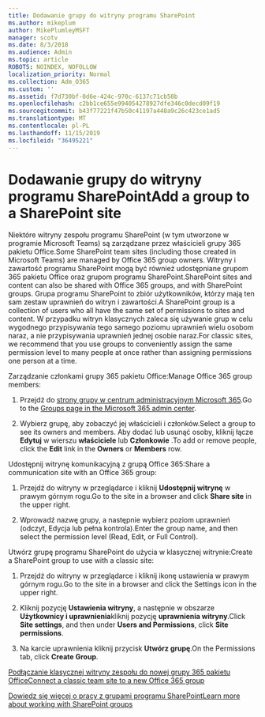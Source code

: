 ```yaml
---
title: Dodawanie grupy do witryny programu SharePoint
ms.author: mikeplum
author: MikePlumleyMSFT
manager: scotv
ms.date: 8/3/2018
ms.audience: Admin
ms.topic: article
ROBOTS: NOINDEX, NOFOLLOW
localization_priority: Normal
ms.collection: Adm_O365
ms.custom: ''
ms.assetid: f7d730bf-0d6e-424c-970c-6137c71cb50b
ms.openlocfilehash: c2bb1ce655e994054278927dfe346c0decd09f19
ms.sourcegitcommit: b43f77221f47b50c41197a448a9c26c423ce1ad5
ms.translationtype: MT
ms.contentlocale: pl-PL
ms.lasthandoff: 11/15/2019
ms.locfileid: "36495221"
---
```

# <a name="add-a-group-to-a-sharepoint-site"></a><span data-ttu-id="4aefd-102">Dodawanie grupy do witryny programu SharePoint</span><span class="sxs-lookup"><span data-stu-id="4aefd-102">Add a group to a SharePoint site</span></span>

<span data-ttu-id="4aefd-103">Niektóre witryny zespołu programu SharePoint (w tym utworzone w programie Microsoft Teams) są zarządzane przez właścicieli grupy 365 pakietu Office.</span><span class="sxs-lookup"><span data-stu-id="4aefd-103">Some SharePoint team sites (including those created in Microsoft Teams) are managed by Office 365 group owners.</span></span> <span data-ttu-id="4aefd-104">Witryny i zawartość programu SharePoint mogą być również udostępniane grupom 365 pakietu Office oraz grupom programu SharePoint.</span><span class="sxs-lookup"><span data-stu-id="4aefd-104">SharePoint sites and content can also be shared with Office 365 groups, and with SharePoint groups.</span></span> <span data-ttu-id="4aefd-105">Grupa programu SharePoint to zbiór użytkowników, którzy mają ten sam zestaw uprawnień do witryn i zawartości.</span><span class="sxs-lookup"><span data-stu-id="4aefd-105">A SharePoint group is a collection of users who all have the same set of permissions to sites and content.</span></span> <span data-ttu-id="4aefd-106">W przypadku witryn klasycznych zaleca się używanie grup w celu wygodnego przypisywania tego samego poziomu uprawnień wielu osobom naraz, a nie przypisywania uprawnień jednej osobie naraz.</span><span class="sxs-lookup"><span data-stu-id="4aefd-106">For classic sites, we recommend that you use groups to conveniently assign the same permission level to many people at once rather than assigning permissions one person at a time.</span></span>
  
<span data-ttu-id="4aefd-107">Zarządzanie członkami grupy 365 pakietu Office:</span><span class="sxs-lookup"><span data-stu-id="4aefd-107">Manage Office 365 group members:</span></span>
  
1. <span data-ttu-id="4aefd-108">Przejdź do [strony grupy w centrum administracyjnym Microsoft 365](https://portal.office.com/adminportal/home#/groups).</span><span class="sxs-lookup"><span data-stu-id="4aefd-108">Go to the [Groups page in the Microsoft 365 admin center](https://portal.office.com/adminportal/home#/groups).</span></span>
    
2. <span data-ttu-id="4aefd-109">Wybierz grupę, aby zobaczyć jej właścicieli i członków.</span><span class="sxs-lookup"><span data-stu-id="4aefd-109">Select a group to see its owners and members.</span></span> <span data-ttu-id="4aefd-110">Aby dodać lub usunąć osoby, kliknij łącze **Edytuj** w wierszu **właściciele** lub **Członkowie** .</span><span class="sxs-lookup"><span data-stu-id="4aefd-110">To add or remove people, click the **Edit** link in the **Owners** or **Members** row.</span></span> 
    
<span data-ttu-id="4aefd-111">Udostępnij witrynę komunikacyjną z grupą Office 365:</span><span class="sxs-lookup"><span data-stu-id="4aefd-111">Share a communication site with an Office 365 group:</span></span>
  
1. <span data-ttu-id="4aefd-112">Przejdź do witryny w przeglądarce i kliknij **Udostępnij witrynę** w prawym górnym rogu.</span><span class="sxs-lookup"><span data-stu-id="4aefd-112">Go to the site in a browser and click **Share site** in the upper right.</span></span> 
    
2. <span data-ttu-id="4aefd-113">Wprowadź nazwę grupy, a następnie wybierz poziom uprawnień (odczyt, Edycja lub pełna kontrola).</span><span class="sxs-lookup"><span data-stu-id="4aefd-113">Enter the group name, and then select the permission level (Read, Edit, or Full Control).</span></span>
    
<span data-ttu-id="4aefd-114">Utwórz grupę programu SharePoint do użycia w klasycznej witrynie:</span><span class="sxs-lookup"><span data-stu-id="4aefd-114">Create a SharePoint group to use with a classic site:</span></span>
  
1. <span data-ttu-id="4aefd-115">Przejdź do witryny w przeglądarce i kliknij ikonę ustawienia w prawym górnym rogu.</span><span class="sxs-lookup"><span data-stu-id="4aefd-115">Go to the site in a browser and click the Settings icon in the upper right.</span></span>
    
2. <span data-ttu-id="4aefd-116">Kliknij pozycję **Ustawienia witryny**, a następnie w obszarze **Użytkownicy i uprawnienia**kliknij pozycję **uprawnienia witryny**.</span><span class="sxs-lookup"><span data-stu-id="4aefd-116">Click **Site settings**, and then under **Users and Permissions**, click **Site permissions**.</span></span>
    
3. <span data-ttu-id="4aefd-117">Na karcie uprawnienia kliknij przycisk **Utwórz grupę**.</span><span class="sxs-lookup"><span data-stu-id="4aefd-117">On the Permissions tab, click **Create Group**.</span></span>
    
[<span data-ttu-id="4aefd-118">Podłączanie klasycznej witryny zespołu do nowej grupy 365 pakietu Office</span><span class="sxs-lookup"><span data-stu-id="4aefd-118">Connect a classic team site to a new Office 365 group</span></span>](https://go.microsoft.com/fwlink/?linkid=2008654)
  
[<span data-ttu-id="4aefd-119">Dowiedz się więcej o pracy z grupami programu SharePoint</span><span class="sxs-lookup"><span data-stu-id="4aefd-119">Learn more about working with SharePoint groups</span></span>](https://go.microsoft.com/fwlink/?linkid=874658)
  

